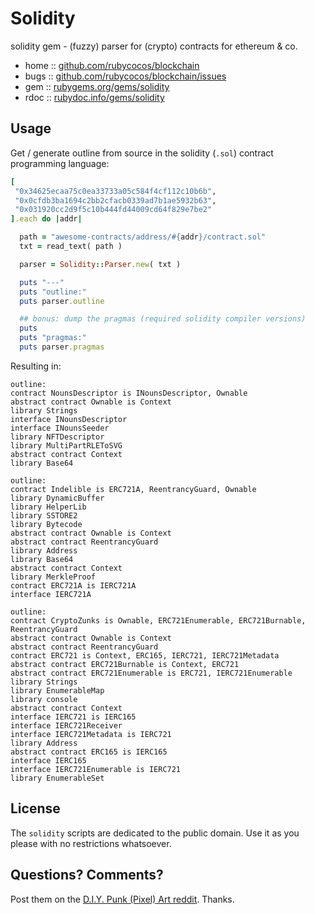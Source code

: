 # Solidity

solidity gem - (fuzzy) parser for (crypto) contracts for ethereum & co.


* home  :: [github.com/rubycocos/blockchain](https://github.com/rubycocos/blockchain)
* bugs  :: [github.com/rubycocos/blockchain/issues](https://github.com/rubycocos/blockchain/issues)
* gem   :: [rubygems.org/gems/solidity](https://rubygems.org/gems/solidity)
* rdoc  :: [rubydoc.info/gems/solidity](http://rubydoc.info/gems/solidity)





## Usage

Get / generate outline from source in the solidity (`.sol`) contract programming language:

```ruby
[
 "0x34625ecaa75c0ea33733a05c584f4cf112c10b6b",
 "0x0cfdb3ba1694c2bb2cfacb0339ad7b1ae5932b63",
 "0x031920cc2d9f5c10b444fd44009cd64f829e7be2"
].each do |addr|

  path = "awesome-contracts/address/#{addr}/contract.sol"
  txt = read_text( path )

  parser = Solidity::Parser.new( txt )

  puts "---"
  puts "outline:"
  puts parser.outline

  ## bonus: dump the pragmas (required solidity compiler versions)
  puts
  puts "pragmas:"
  puts parser.pragmas
```

Resulting in:

```
outline:
contract NounsDescriptor is INounsDescriptor, Ownable
abstract contract Ownable is Context
library Strings
interface INounsDescriptor
interface INounsSeeder
library NFTDescriptor
library MultiPartRLEToSVG
abstract contract Context
library Base64
```


```
outline:
contract Indelible is ERC721A, ReentrancyGuard, Ownable
library DynamicBuffer
library HelperLib
library SSTORE2
library Bytecode
abstract contract Ownable is Context
abstract contract ReentrancyGuard
library Address
library Base64
abstract contract Context
library MerkleProof
contract ERC721A is IERC721A
interface IERC721A
```


```
outline:
contract CryptoZunks is Ownable, ERC721Enumerable, ERC721Burnable, ReentrancyGuard
abstract contract Ownable is Context
abstract contract ReentrancyGuard
contract ERC721 is Context, ERC165, IERC721, IERC721Metadata
abstract contract ERC721Burnable is Context, ERC721
abstract contract ERC721Enumerable is ERC721, IERC721Enumerable
library Strings
library EnumerableMap
library console
abstract contract Context
interface IERC721 is IERC165
interface IERC721Receiver
interface IERC721Metadata is IERC721
library Address
abstract contract ERC165 is IERC165
interface IERC165
interface IERC721Enumerable is IERC721
library EnumerableSet
```




## License

The `solidity` scripts are dedicated to the public domain.
Use it as you please with no restrictions whatsoever.


## Questions? Comments?

Post them on the [D.I.Y. Punk (Pixel) Art reddit](https://old.reddit.com/r/DIYPunkArt). Thanks.


